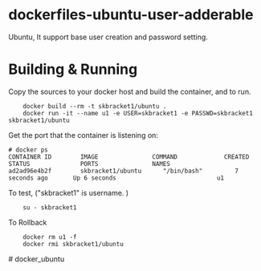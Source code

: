 # dockerfiles-ubuntu-user-adderable
Ubuntu, It support base user creation and password setting.

# Building & Running

Copy the sources to your docker host and build the container, and to run.
```
	docker build --rm -t skbracket1/ubuntu .
	docker run -it --name u1 -e USER=skbracket1 -e PASSWD=skbracket1 skbracket1/ubuntu
```
Get the port that the container is listening on:

```
# docker ps
CONTAINER ID        IMAGE               COMMAND             CREATED             STATUS              PORTS               NAMES
ad2ad96e4b2f        skbracket1/ubuntu      "/bin/bash"         7 seconds ago       Up 6 seconds                            u1
```

To test, ("skbracket1" is username. )
```
	su - skbracket1
```
To Rollback
```
    docker rm u1 -f
    docker rmi skbracket1/ubuntu
```
#   d o c k e r _ u b u n t u  
 